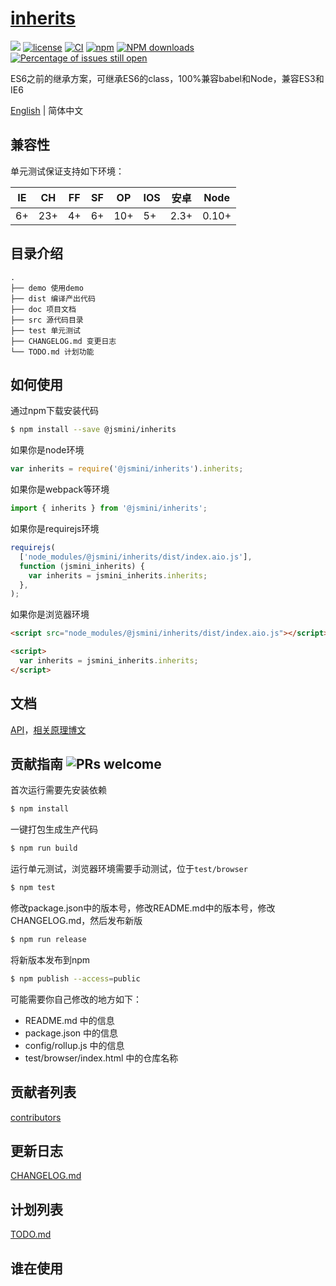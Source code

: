 # [inherits](https://github.com/jsmini/inherits)

[![](https://img.shields.io/badge/Powered%20by-jslib%20base-brightgreen.svg)](https://github.com/yanhaijing/jslib-base)
[![license](https://img.shields.io/badge/license-MIT-blue.svg)](https://github.com/jsmini/inherits/blob/master/LICENSE)
[![CI](https://github.com/jsmini/inherits/actions/workflows/ci.yml/badge.svg?branch=master)](https://github.com/jsmini/inherits/actions/workflows/ci.yml)
[![npm](https://img.shields.io/badge/npm-0.7.0-orange.svg)](https://www.npmjs.com/package/@jsmini/inherits)
[![NPM downloads](http://img.shields.io/npm/dm/@jsmini/inherits.svg?style=flat-square)](http://www.npmtrends.com/@jsmini/inherits)
[![Percentage of issues still open](http://isitmaintained.com/badge/open/jsmini/inherits.svg)](http://isitmaintained.com/project/jsmini/inherits 'Percentage of issues still open')

ES6之前的继承方案，可继承ES6的class，100%兼容babel和Node，兼容ES3和IE6

[English](./README.md) | 简体中文

## 兼容性

单元测试保证支持如下环境：

| IE  | CH  | FF  | SF  | OP  | IOS | 安卓 | Node  |
| --- | --- | --- | --- | --- | --- | ---- | ----- |
| 6+  | 23+ | 4+  | 6+  | 10+ | 5+  | 2.3+ | 0.10+ |

## 目录介绍

```
.
├── demo 使用demo
├── dist 编译产出代码
├── doc 项目文档
├── src 源代码目录
├── test 单元测试
├── CHANGELOG.md 变更日志
└── TODO.md 计划功能
```

## 如何使用

通过npm下载安装代码

```bash
$ npm install --save @jsmini/inherits
```

如果你是node环境

```js
var inherits = require('@jsmini/inherits').inherits;
```

如果你是webpack等环境

```js
import { inherits } from '@jsmini/inherits';
```

如果你是requirejs环境

```js
requirejs(
  ['node_modules/@jsmini/inherits/dist/index.aio.js'],
  function (jsmini_inherits) {
    var inherits = jsmini_inherits.inherits;
  },
);
```

如果你是浏览器环境

```html
<script src="node_modules/@jsmini/inherits/dist/index.aio.js"></script>

<script>
  var inherits = jsmini_inherits.inherits;
</script>
```

## 文档

[API](https://github.com/jsmini/inherits/blob/master/doc/api.md)，[相关原理博文](http://yanhaijing.com/javascript/2014/11/09/object-inherit-of-js/)

## 贡献指南 ![PRs welcome](https://img.shields.io/badge/PRs-welcome-brightgreen.svg)

首次运行需要先安装依赖

```bash
$ npm install
```

一键打包生成生产代码

```bash
$ npm run build
```

运行单元测试，浏览器环境需要手动测试，位于`test/browser`

```bash
$ npm test
```

修改package.json中的版本号，修改README.md中的版本号，修改CHANGELOG.md，然后发布新版

```bash
$ npm run release
```

将新版本发布到npm

```bash
$ npm publish --access=public
```

可能需要你自己修改的地方如下：

- README.md 中的信息
- package.json 中的信息
- config/rollup.js 中的信息
- test/browser/index.html 中的仓库名称

## 贡献者列表

[contributors](https://github.com/jsmini/inherits/graphs/contributors)

## 更新日志

[CHANGELOG.md](https://github.com/jsmini/inherits/blob/master/CHANGELOG.md)

## 计划列表

[TODO.md](https://github.com/jsmini/inherits/blob/master/TODO.md)

## 谁在使用
